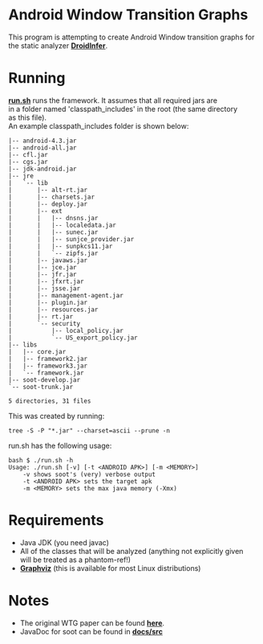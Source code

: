 # Android Window Transition Graphs

This program is attempting to create Android Window transition graphs for  
the static analyzer [**DroidInfer**](https://github.com/proganalysis/type-inference).

# Running
[**run.sh**](https://github.com/FireElementalNE/wtg-research/blob/master/run.sh) runs the framework. It assumes that all required jars are  
in a folder named 'classpath_includes' in the root (the same directory  
  as this file).  
  An example classpath_includes folder is shown below:  
```
|-- android-4.3.jar
|-- android-all.jar
|-- cfl.jar
|-- cgs.jar
|-- jdk-android.jar
|-- jre
|   `-- lib
|       |-- alt-rt.jar
|       |-- charsets.jar
|       |-- deploy.jar
|       |-- ext
|       |   |-- dnsns.jar
|       |   |-- localedata.jar
|       |   |-- sunec.jar
|       |   |-- sunjce_provider.jar
|       |   |-- sunpkcs11.jar
|       |   `-- zipfs.jar
|       |-- javaws.jar
|       |-- jce.jar
|       |-- jfr.jar
|       |-- jfxrt.jar
|       |-- jsse.jar
|       |-- management-agent.jar
|       |-- plugin.jar
|       |-- resources.jar
|       |-- rt.jar
|       `-- security
|           |-- local_policy.jar
|           `-- US_export_policy.jar
|-- libs
|   |-- core.jar
|   |-- framework2.jar
|   |-- framework3.jar
|   `-- framework.jar
|-- soot-develop.jar
`-- soot-trunk.jar

5 directories, 31 files
```

This was created by running:  
```shell
tree -S -P "*.jar" --charset=ascii --prune -n
```
run.sh has the following usage:  
```
bash $ ./run.sh -h
Usage: ./run.sh [-v] [-t <ANDROID APK>] [-m <MEMORY>]
	-v shows soot's (very) verbose output
	-t <ANDROID APK> sets the target apk
	-m <MEMORY> sets the max java memory (-Xmx)
```

# Requirements
* Java JDK (you need javac)
* All of the classes that will be analyzed (anything not explicitly given  
  will be treated as a phantom-ref!)  
* [**Graphviz**](http://www.graphviz.org/) (this is available for most Linux distributions)

# Notes
* The original WTG paper can be found [**here**](http://dacongy.github.io/papers/yang-ase15.pdf).
* JavaDoc for soot can be found in [**docs/src**](https://github.com/FireElementalNE/wtg-research/tree/master/docs/soot)
